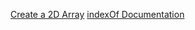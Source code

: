 [Create a 2D Array](https://www.geeksforgeeks.org/different-ways-to-declare-and-initialize-2-d-array-in-java/)
[indexOf Documentation](https://www.javatpoint.com/java-string-indexof)